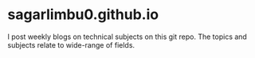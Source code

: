 # sagarlimbu0.github.io

I post weekly blogs on technical subjects on this git repo. The topics and subjects relate to wide-range of fields.

